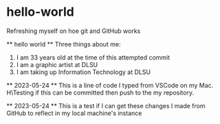 # hello-world
Refreshing myself on hoe git and GitHub works

** hello world **
Three things about me:
1. I am 33 years old at the time of this attempted commit
2. I am a graphic artist at DLSU
3. I am taking up Information Technology at DLSU

** 2023-05-24 **
This is a line of code I typed from VSCode on my Mac. H\Testing if this can be committed then push to the my repository.

** 2023-05-24 **
This is a test if I can get these changes I made from GitHub to reflect in my local machine's instance
